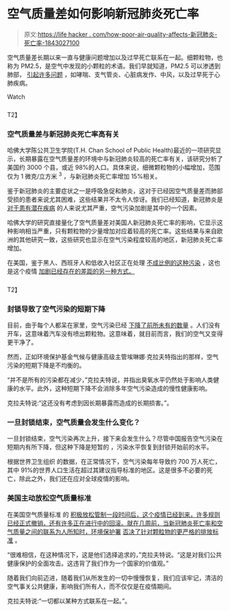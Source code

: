 # 空气质量差如何影响新冠肺炎死亡率

> 原文:[https://life hacker . com/how-poor-air-quality-affects-新冠肺炎-死亡率-1843027100](https://lifehacker.com/how-poor-air-quality-affects-covid-19-mortality-rates-1843027100)

空气质量差长期以来一直与健康问题增加以及过早死亡联系在一起。细颗粒物，也称为 PM2.5，是空气中发现的小颗粒的术语。我们早就知道，PM2.5 可以渗透到肺部， [引起许多问题](https://www.edf.org/health/health-impacts-air-pollution) ，如哮喘、支气管炎、心脏病发作、中风，以及过早死于心肺疾病。

Watch

### 

T2】

### 空气质量差与新冠肺炎死亡率高有关

哈佛大学陈公共卫生学院(T.H. Chan School of Public Health)最近的一项研究显示，长期暴露在空气质量差的环境中与新冠肺炎较高的死亡率有关，该研究分析了美国约 3000 个县，或近 98%的人口。具体来说，细微颗粒物的小幅增加，范围仅为 1 微克/立方米 <sup>3</sup> ，与新冠肺炎死亡率增加 15%相关。

鉴于新冠肺炎的主要症状之一是呼吸急促和肺炎，这对于已经因空气质量差而肺部受损的患者来说尤其困难，这些结果并不太令人惊讶。我们已经知道，新冠肺炎是 [对于患有潜在疾病](https://www.nbcnews.com/health/health-news/sickest-covid-19-patients-underlying-conditions-are-common-large-study-n1189906) 的人来说尤其严重，空气污染加剧是其中的一个因素。

哈佛大学的研究直接量化了空气质量差对美国人新冠肺炎死亡率的影响，它显示这种影响相当严重，只有颗粒物的少量增加对应着较高的死亡率。这些结果与来自欧洲的其他研究一致，这些研究也显示在空气污染程度较高的地区，新冠肺炎死亡率增加。

在美国，鉴于黑人、西班牙人和低收入社区正在处理 [不成比例的这种污染](https://undark.org/2020/04/16/air-pollution-covid-19/) ，这也是这个疫情 [加剧已经存在的差距的另一种方式。](https://www.vox.com/coronavirus-covid19/2020/4/18/21226225/coronavirus-black-cdc-infection)

### 

T2】

### 封锁导致了空气污染的短期下降

目前，由于每个人都呆在家里，空气污染已经 [下降了前所未有的数量](https://www.cnbc.com/2020/04/22/coronavirus-air-pollution-has-fallen-dramatically-for-these-cities.html) 。人们没有开车，这意味着汽车没有喷出颗粒物。这意味着，就目前而言，我们的空气又变得更干净了。

然而，正如环境保护基金气候与健康高级主管埃琳娜·克拉夫特指出的那样，空气污染的短期下降是不均衡的。

“并不是所有的污染都在减少，”克拉夫特说，并指出臭氧水平仍然处于影响人类健康的水平。此外，这种短期下降不会消除多年空气污染造成的慢性健康影响。

克拉夫特说:“这还没有考虑到因长期暴露而造成的长期损害。”。

### 一旦封锁结束，空气质量会发生什么变化？

一旦封锁结束，空气污染再次上升，接下来会发生什么？尽管中国报告空气污染在短期内有所下降，但这种下降是短暂的 ，污染水平恢复到封锁开始前的水平。

根据世界卫生组织 的数据，在正常情况下，空气污染每年导致约 700 万人死亡，其中 91%的世界人口生活在超过其建议指导标准的地区。这是很多不必要的死亡，除此之外，我们还在应对全球疫情的影响。

### 美国主动放松空气质量标准

在美国空气质量标准 的 [积极放松管制一段时间后，这个疫情已经到来，许多规则已经正式撤销，还有许多正在进行中的回滚。就在几周前，当新冠肺炎死亡率和空气质量之间的联系为人所知时，环境保护署](https://www.nytimes.com/interactive/2019/climate/trump-environment-rollbacks.html) [否决了针对颗粒物的更严格的排放标准](https://www.washingtonpost.com/health/2020/04/14/epa-pollution-coronavirus/) 。

“很难相信，在这种情况下，这是他们选择追求的，”克拉夫特说。“这是对我们公共健康保护的全面攻击。这违背了我们作为一个国家的价值观。”

随着我们向前迈进，随着我们从所发生的一切中慢慢恢复，我们应该牢记，清洁的空气事关公共健康，影响我们所有人，而不仅仅是在疫情期间。

克拉夫特说:“一切都以某种方式联系在一起。”。
